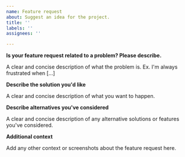 ```yaml
---
name: Feature request
about: Suggest an idea for the project.
title: ''
labels: ''
assignees: ''

---
```


<!-- Ignoring this template may result in your feature request getting deleted -->

**Is your feature request related to a problem? Please describe.**

A clear and concise description of what the problem is. Ex. I'm always frustrated when [...]

**Describe the solution you'd like**

A clear and concise description of what you want to happen.

**Describe alternatives you've considered**

A clear and concise description of any alternative solutions or features you've considered.

**Additional context**

Add any other context or screenshots about the feature request here.
